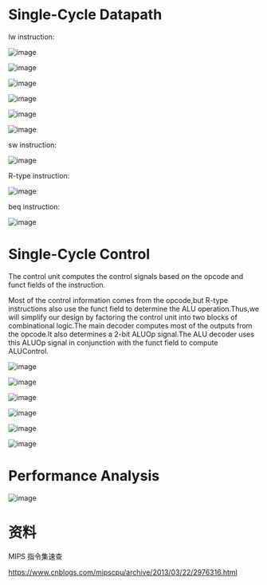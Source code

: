 # Single-Cycle Datapath

lw instruction:

![image](images/3022BE8D538E4C7CA748A7F1504F69EDclipboard.png)

![image](images/46225F0BBFB945B0943F850720C559A1clipboard.png)

![image](images/FC18B434501C446DB149A8D8BC839E09clipboard.png)

![image](images/5EF7EDF2966D481BBC2BF81B46B22204clipboard.png)

![image](images/E76B21D85CA244B3B5B115AB904D3B4Eclipboard.png)

![image](images/71130410C14F4FBA850D4CBC78EC7C95clipboard.png)

sw instruction:

![image](images/4973BE8E918A4051A237777FF1F8C908clipboard.png)

R-type instruction:

![image](images/E091FE6FD669481893E7EDC5B7B2733Dclipboard.png)

beq instruction:

![image](images/DCC3EE507AFC4776BCE9FEBF4B57DE96clipboard.png)

# Single-Cycle Control

The control unit computes the control signals based on the opcode and funct fields of the instruction.

Most of the control information comes from the opcode,but R-type instructions also use the funct field to determine the ALU operation.Thus,we will simplify our design by factoring the control unit into two blocks of combinational logic.The main decoder computes most of the outputs from the opcode.It also determines a 2-bit ALUOp signal.The ALU decoder uses this ALUOp signal in conjunction with the funct field to compute ALUControl.

![image](images/21B0B59AEAA14C33A99EBC3DDA44F4EEclipboard.png)

![image](images/82B22DF048F744258C8D2E0381DAC92Fclipboard.png)

![image](images/48114F6749104F8B85E6721CCDD535BB1601608955(1).jpg)

![image](images/DABBD459EDE44E9C81119A55A5CA010D1601608961(1).jpg)

![image](images/E7DA5A4E30174BA2B7C23D226A0BEB3Eclipboard.png)

![image](images/22EBCBBA852B4C34AF919809D5DC478Dclipboard.png)

# Performance Analysis

![image](images/9F243591588341309167BEC9555BBA9Fclipboard.png)

# 资料

MIPS 指令集速查

https://www.cnblogs.com/mipscpu/archive/2013/03/22/2976316.html